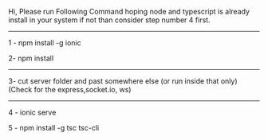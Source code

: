 Hi, Please run Following Command  hoping node and typescript is already install in your system if not than consider step number 4 first.



-------------------------------------------

1 - npm install -g ionic

2- npm install


--------------------------------------------

3- cut server folder and past somewhere else (or run inside that only) (Check for the express,socket.io, ws)


-----------------------

4 - ionic serve




5 - npm install -g tsc tsc-cli
